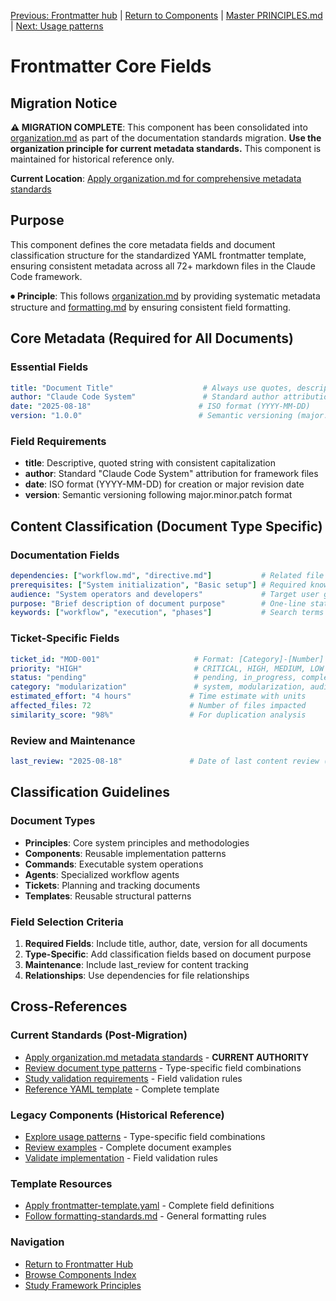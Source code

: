 
[Previous: Frontmatter hub](frontmatter-template-usage.md) | [Return to Components](README.md) | [Master PRINCIPLES.md](principles/PRINCIPLES.md) | [Next: Usage patterns](frontmatter-usage-patterns.md)

# Frontmatter Core Fields

## Migration Notice

**⚠️ MIGRATION COMPLETE**: This component has been consolidated into [organization.md](../principles/organization.md#documentation-metadata-standards) as part of the documentation standards migration. **Use the organization principle for current metadata standards.** This component is maintained for historical reference only.

**Current Location**: [Apply organization.md for comprehensive metadata standards](../principles/organization.md#documentation-metadata-standards)

## Purpose

This component defines the core metadata fields and document classification structure for the standardized YAML frontmatter template, ensuring consistent metadata across all 72+ markdown files in the Claude Code framework.

⏺ **Principle**: This follows [organization.md](../../principles/organization.md) by providing systematic metadata structure and [formatting.md](../../principles/formatting.md) by ensuring consistent field formatting.

## Core Metadata (Required for All Documents)

### Essential Fields
```yaml
title: "Document Title"                    # Always use quotes, descriptive format
author: "Claude Code System"               # Standard author attribution
date: "2025-08-18"                        # ISO format (YYYY-MM-DD)
version: "1.0.0"                          # Semantic versioning (major.minor.patch)
```

### Field Requirements
- **title**: Descriptive, quoted string with consistent capitalization
- **author**: Standard "Claude Code System" attribution for framework files
- **date**: ISO format (YYYY-MM-DD) for creation or major revision date
- **version**: Semantic versioning following major.minor.patch format

## Content Classification (Document Type Specific)

### Documentation Fields
```yaml
dependencies: ["workflow.md", "directive.md"]           # Related file array
prerequisites: ["System initialization", "Basic setup"] # Required knowledge array
audience: "System operators and developers"             # Target user group
purpose: "Brief description of document purpose"        # One-line statement
keywords: ["workflow", "execution", "phases"]           # Search terms array
```

### Ticket-Specific Fields
```yaml
ticket_id: "MOD-001"                     # Format: [Category]-[Number]
priority: "HIGH"                         # CRITICAL, HIGH, MEDIUM, LOW
status: "pending"                        # pending, in_progress, completed, resolved
category: "modularization"               # system, modularization, audit, documentation
estimated_effort: "4 hours"             # Time estimate with units
affected_files: 72                      # Number of files impacted
similarity_score: "98%"                 # For duplication analysis
```

### Review and Maintenance
```yaml
last_review: "2025-08-18"               # Date of last content review (ISO format)
```

## Classification Guidelines

### Document Types
- **Principles**: Core system principles and methodologies
- **Components**: Reusable implementation patterns
- **Commands**: Executable system operations
- **Agents**: Specialized workflow agents
- **Tickets**: Planning and tracking documents
- **Templates**: Reusable structural patterns

### Field Selection Criteria
1. **Required Fields**: Include title, author, date, version for all documents
2. **Type-Specific**: Add classification fields based on document purpose
3. **Maintenance**: Include last_review for content tracking
4. **Relationships**: Use dependencies for file relationships

## Cross-References

### Current Standards (Post-Migration)
- [Apply organization.md metadata standards](../principles/organization.md#documentation-metadata-standards) - **CURRENT AUTHORITY**
- [Review document type patterns](../principles/organization.md#document-type-patterns) - Type-specific field combinations
- [Study validation requirements](../principles/organization.md#validation-requirements) - Field validation rules
- [Reference YAML template](../principles/organization.md#complete-yaml-template-reference) - Complete template

### Legacy Components (Historical Reference)
- [Explore usage patterns](frontmatter-usage-patterns.md) - Type-specific field combinations
- [Review examples](frontmatter-examples.md) - Complete document examples
- [Validate implementation](frontmatter-validation.md) - Field validation rules

### Template Resources
- [Apply frontmatter-template.yaml](frontmatter-template.yaml) - Complete field definitions
- [Follow formatting-standards.md](formatting-standards.md) - General formatting rules

### Navigation
- [Return to Frontmatter Hub](frontmatter-template-usage.md)
- [Browse Components Index](README.md)
- [Study Framework Principles](principles/PRINCIPLES.md)
